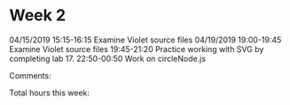 Week 2
=======		
04/15/2019 15:15-16:15 Examine Violet source files
04/19/2019 19:00-19:45 Examine Violet source files 
           19:45-21:20 Practice working with SVG by completing lab 17. 
	   22:50-00:50 Work on circleNode.js 
                       


Comments:


Total hours this week:
